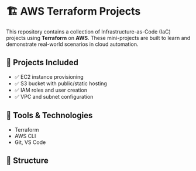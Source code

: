 # 🏗️ AWS Terraform Projects

This repository contains a collection of Infrastructure-as-Code (IaC) projects using **Terraform** on **AWS**. These mini-projects are built to learn and demonstrate real-world scenarios in cloud automation.

## 🔧 Projects Included
- ✅ EC2 instance provisioning
- ✅ S3 bucket with public/static hosting
- ✅ IAM roles and user creation
- ✅ VPC and subnet configuration

## 🚀 Tools & Technologies
- Terraform
- AWS CLI
- Git, VS Code

## 📂 Structure

